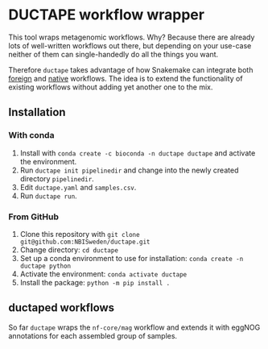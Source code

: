 # DUCTAPE workflow wrapper

This tool wraps metagenomic workflows. Why? Because there are already lots of
well-written workflows out there, but depending on your use-case neither of them 
can single-handedly do all the things you want. 

Therefore `ductape` takes advantage of how Snakemake can integrate both
[foreign](https://snakemake.readthedocs.io/en/stable/snakefiles/foreign_wms.html)
and [native](https://snakemake.readthedocs.io/en/stable/snakefiles/modularization.html#modules) 
workflows. The idea is to extend the functionality of existing workflows without
adding yet another one to the mix. 

## Installation

### With conda
1. Install with `conda create -c bioconda -n ductape ductape` and activate the environment.
2. Run `ductape init pipelinedir` and change into the newly created
   directory `pipelinedir`.
3. Edit `ductape.yaml` and `samples.csv`.
4. Run `ductape run`.

### From GitHub
1. Clone this repository with `git clone git@github.com:NBISweden/ductape.git`
2. Change directory: `cd ductape`
2. Set up a conda environment to use for installation: `conda create -n ductape python`
3. Activate the environment: `conda activate ductape`
3. Install the package: `python -m pip install .`

## ductaped workflows

So far `ductape` wraps the `nf-core/mag` workflow and extends it with eggNOG
annotations for each assembled group of samples.